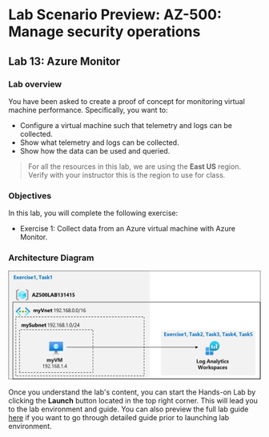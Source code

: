 # Lab Scenario Preview: AZ-500: Manage security operations

## Lab 13: Azure Monitor

### Lab overview

You have been asked to create a proof of concept for monitoring virtual machine performance. Specifically, you want to:
- Configure a virtual machine such that telemetry and logs can be collected.
- Show what telemetry and logs can be collected.
- Show how the data can be used and queried. 

> For all the resources in this lab, we are using the **East US** region. Verify with your instructor this is the region to use for class. 

### Objectives

In this lab, you will complete the following exercise:
- Exercise 1: Collect data from an Azure virtual machine with Azure Monitor.

### Architecture Diagram

![](media/AZ-500-LSP-Mod-4-1.png)

Once you understand the lab's content, you can start the Hands-on Lab by clicking the **Launch** button located in the top right corner. This will lead you to the lab environment and guide. You can also preview the full lab guide [here](https://experience.cloudlabs.ai/#/labguidepreview/c151c68e-2cc7-4e50-bc81-672aced16480) if you want to go through detailed guide prior to launching lab environment.
